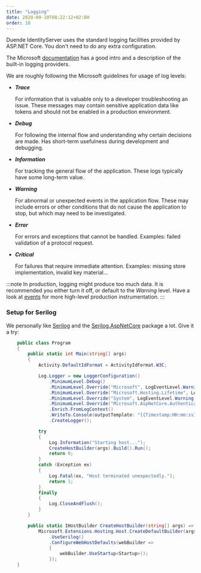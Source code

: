 ```yaml
---
title: "Logging"
date: 2020-09-10T08:22:12+02:00
order: 10
---
```


Duende IdentityServer uses the standard logging facilities provided by ASP.NET Core. You don't need to do any extra configuration.

The Microsoft [documentation](https://docs.microsoft.com/en-us/aspnet/core/fundamentals/logging) has a good intro and a description of the built-in logging providers.

We are roughly following the Microsoft guidelines for usage of log levels:

* ***Trace*** 

    For information that is valuable only to a developer troubleshooting an issue. These messages may contain sensitive application data like tokens and should not be enabled in a production environment.

* ***Debug*** 

    For following the internal flow and understanding why certain decisions are made. Has short-term usefulness during development and debugging.

* ***Information*** 

    For tracking the general flow of the application. These logs typically have some long-term value.

* ***Warning*** 

    For abnormal or unexpected events in the application flow. These may include errors or other conditions that do not cause the application to stop, but which may need to be investigated.

* ***Error*** 

    For errors and exceptions that cannot be handled. Examples: failed validation of a protocol request.

* ***Critical*** 

    For failures that require immediate attention. Examples: missing store implementation, invalid key material...

:::note
In production, logging might produce too much data. It is recommended you either turn it off, or default to the *Warning* level. Have a look at [events](/identityserver/v6/diagnostics/events) for more high-level production instrumentation.
:::

### Setup for Serilog
We personally like [Serilog](https://serilog.net) and the [Serilog.AspNetCore](https://github.com/serilog/serilog-aspnetcore) package a lot. Give it a try:

```cs
    public class Program
    {
        public static int Main(string[] args)
        {
            Activity.DefaultIdFormat = ActivityIdFormat.W3C;

            Log.Logger = new LoggerConfiguration()
                .MinimumLevel.Debug()
                .MinimumLevel.Override("Microsoft", LogEventLevel.Warning)
                .MinimumLevel.Override("Microsoft.Hosting.Lifetime", LogEventLevel.Information)
                .MinimumLevel.Override("System", LogEventLevel.Warning)
                .MinimumLevel.Override("Microsoft.AspNetCore.Authentication", LogEventLevel.Information)
                .Enrich.FromLogContext()
                .WriteTo.Console(outputTemplate: "[{Timestamp:HH:mm:ss} {Level}] {SourceContext}{NewLine}{Message:lj}{NewLine}{Exception}{NewLine}", theme: AnsiConsoleTheme.Code)
                .CreateLogger();

            try
            {
                Log.Information("Starting host...");
                CreateHostBuilder(args).Build().Run();
                return 0;
            }
            catch (Exception ex)
            {
                Log.Fatal(ex, "Host terminated unexpectedly.");
                return 1;
            }
            finally
            {
                Log.CloseAndFlush();
            }
        }

        public static IHostBuilder CreateHostBuilder(string[] args) =>
            Microsoft.Extensions.Hosting.Host.CreateDefaultBuilder(args)
                .UseSerilog()
                .ConfigureWebHostDefaults(webBuilder =>
                {
                    webBuilder.UseStartup<Startup>();
                });
    }
```